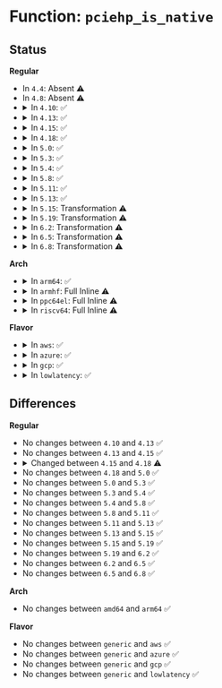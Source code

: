# Function: <code>pciehp_is_native</code>

## Status
<b>Regular</b>
<ul>
<li>
In <code>4.4</code>: Absent ⚠️
</li>
<li>
In <code>4.8</code>: Absent ⚠️
</li>
<li>
<details>
<summary>In <code>4.10</code>: ✅</summary>

```c
bool pciehp_is_native(struct pci_dev *pdev);
```

**Collision:** Unique Global

**Inline:** No

**Transformation:** False

**Instances:**

```
In drivers/pci/pci-acpi.c (ffffffff814c69b0)
Location: drivers/pci/pci-acpi.c:380
Inline: False
Direct callers:
  - drivers/pci/hotplug/acpiphp_glue.c:acpiphp_add_context
```
**Symbols:**

```
ffffffff814c69b0-ffffffff814c6a13: pciehp_is_native (STB_GLOBAL)
```
</details>
</li>
<li>
<details>
<summary>In <code>4.13</code>: ✅</summary>

```c
bool pciehp_is_native(struct pci_dev *pdev);
```

**Collision:** Unique Global

**Inline:** No

**Transformation:** False

**Instances:**

```
In drivers/pci/pci-acpi.c (ffffffff814d0920)
Location: drivers/pci/pci-acpi.c:379
Inline: False
Direct callers:
  - drivers/pci/hotplug/acpiphp_glue.c:acpiphp_add_context
```
**Symbols:**

```
ffffffff814d0920-ffffffff814d0983: pciehp_is_native (STB_GLOBAL)
```
</details>
</li>
<li>
<details>
<summary>In <code>4.15</code>: ✅</summary>

```c
bool pciehp_is_native(struct pci_dev *pdev);
```

**Collision:** Unique Global

**Inline:** No

**Transformation:** False

**Instances:**

```
In drivers/pci/pci-acpi.c (ffffffff81510b50)
Location: drivers/pci/pci-acpi.c:379
Inline: False
Direct callers:
  - drivers/pci/hotplug/acpiphp_glue.c:acpiphp_add_context
```
**Symbols:**

```
ffffffff81510b50-ffffffff81510bad: pciehp_is_native (STB_GLOBAL)
```
</details>
</li>
<li>
<details>
<summary>In <code>4.18</code>: ✅</summary>

```c
bool pciehp_is_native(struct pci_dev *bridge);
```

**Collision:** Unique Global

**Inline:** No

**Transformation:** False

**Instances:**

```
In drivers/pci/pci-acpi.c (ffffffff81545c20)
Location: drivers/pci/pci-acpi.c:378
Inline: False
Direct callers:
  - drivers/pci/hotplug/acpiphp_glue.c:enable_slot
  - drivers/pci/hotplug/acpiphp_glue.c:enable_slot
  - drivers/pci/hotplug/acpiphp_glue.c:enable_slot
  - drivers/pci/hotplug/acpiphp_glue.c:acpiphp_add_context
```
**Symbols:**

```
ffffffff81545c20-ffffffff81545c97: pciehp_is_native (STB_GLOBAL)
```
</details>
</li>
<li>
<details>
<summary>In <code>5.0</code>: ✅</summary>

```c
bool pciehp_is_native(struct pci_dev *bridge);
```

**Collision:** Unique Global

**Inline:** No

**Transformation:** False

**Instances:**

```
In drivers/pci/pci-acpi.c (ffffffff81541e40)
Location: drivers/pci/pci-acpi.c:378
Inline: False
Direct callers:
  - drivers/pci/hotplug/acpiphp_glue.c:enable_slot
  - drivers/pci/hotplug/acpiphp_glue.c:enable_slot
  - drivers/pci/hotplug/acpiphp_glue.c:enable_slot
  - drivers/pci/hotplug/acpiphp_glue.c:acpiphp_add_context
```
**Symbols:**

```
ffffffff81541e40-ffffffff81541eb4: pciehp_is_native (STB_GLOBAL)
```
</details>
</li>
<li>
<details>
<summary>In <code>5.3</code>: ✅</summary>

```c
bool pciehp_is_native(struct pci_dev *bridge);
```

**Collision:** Unique Global

**Inline:** No

**Transformation:** False

**Instances:**

```
In drivers/pci/pci-acpi.c (ffffffff81571990)
Location: drivers/pci/pci-acpi.c:445
Inline: False
Direct callers:
  - drivers/pci/hotplug/acpiphp_glue.c:enable_slot
  - drivers/pci/hotplug/acpiphp_glue.c:enable_slot
  - drivers/pci/hotplug/acpiphp_glue.c:enable_slot
  - drivers/pci/hotplug/acpiphp_glue.c:acpiphp_add_context
```
**Symbols:**

```
ffffffff81571990-ffffffff81571a04: pciehp_is_native (STB_GLOBAL)
```
</details>
</li>
<li>
<details>
<summary>In <code>5.4</code>: ✅</summary>

```c
bool pciehp_is_native(struct pci_dev *bridge);
```

**Collision:** Unique Global

**Inline:** No

**Transformation:** False

**Instances:**

```
In drivers/pci/pci-acpi.c (ffffffff81592f10)
Location: drivers/pci/pci-acpi.c:791
Inline: False
Direct callers:
  - drivers/pci/hotplug/acpiphp_glue.c:enable_slot
  - drivers/pci/hotplug/acpiphp_glue.c:enable_slot
  - drivers/pci/hotplug/acpiphp_glue.c:enable_slot
  - drivers/pci/hotplug/acpiphp_glue.c:acpiphp_add_context
```
**Symbols:**

```
ffffffff81592f10-ffffffff81592f84: pciehp_is_native (STB_GLOBAL)
```
</details>
</li>
<li>
<details>
<summary>In <code>5.8</code>: ✅</summary>

```c
bool pciehp_is_native(struct pci_dev *bridge);
```

**Collision:** Unique Global

**Inline:** No

**Transformation:** False

**Instances:**

```
In drivers/pci/pci-acpi.c (ffffffff816413a0)
Location: drivers/pci/pci-acpi.c:791
Inline: False
Direct callers:
  - drivers/pci/hotplug/acpiphp_glue.c:enable_slot
  - drivers/pci/hotplug/acpiphp_glue.c:enable_slot
  - drivers/pci/hotplug/acpiphp_glue.c:enable_slot
  - drivers/pci/hotplug/acpiphp_glue.c:acpiphp_add_context
```
**Symbols:**

```
ffffffff816413a0-ffffffff81641413: pciehp_is_native (STB_GLOBAL)
```
</details>
</li>
<li>
<details>
<summary>In <code>5.11</code>: ✅</summary>

```c
bool pciehp_is_native(struct pci_dev *bridge);
```

**Collision:** Unique Global

**Inline:** No

**Transformation:** False

**Instances:**

```
In drivers/pci/pci-acpi.c (ffffffff81667890)
Location: drivers/pci/pci-acpi.c:791
Inline: False
Direct callers:
  - drivers/pci/hotplug/acpiphp_glue.c:enable_slot
  - drivers/pci/hotplug/acpiphp_glue.c:enable_slot
  - drivers/pci/hotplug/acpiphp_glue.c:enable_slot
  - drivers/pci/hotplug/acpiphp_glue.c:acpiphp_add_context
```
**Symbols:**

```
ffffffff81667890-ffffffff81667903: pciehp_is_native (STB_GLOBAL)
```
</details>
</li>
<li>
<details>
<summary>In <code>5.13</code>: ✅</summary>

```c
bool pciehp_is_native(struct pci_dev *bridge);
```

**Collision:** Unique Global

**Inline:** No

**Transformation:** False

**Instances:**

```
In drivers/pci/pci-acpi.c (ffffffff81649da0)
Location: drivers/pci/pci-acpi.c:791
Inline: False
Direct callers:
  - drivers/pci/hotplug/acpiphp_glue.c:enable_slot
  - drivers/pci/hotplug/acpiphp_glue.c:enable_slot
  - drivers/pci/hotplug/acpiphp_glue.c:enable_slot
  - drivers/pci/hotplug/acpiphp_glue.c:acpiphp_add_context
```
**Symbols:**

```
ffffffff81649da0-ffffffff81649e13: pciehp_is_native (STB_GLOBAL)
```
</details>
</li>
<li>
<details>
<summary>In <code>5.15</code>: Transformation ⚠️</summary>

```c
bool pciehp_is_native(struct pci_dev *bridge);
```

**Collision:** Unique Global

**Inline:** No

**Transformation:** True

**Instances:**

```
In drivers/pci/pci-acpi.c (0)
Location: drivers/pci/pci-acpi.c:792
Inline: False
Direct callers:
  - drivers/pci/hotplug/acpiphp_glue.c:enable_slot
  - drivers/pci/hotplug/acpiphp_glue.c:enable_slot
  - drivers/pci/hotplug/acpiphp_glue.c:enable_slot
  - drivers/pci/hotplug/acpiphp_glue.c:acpiphp_add_context
```
**Symbols:**

```
ffffffff81ce6b12-ffffffff81ce6b2d: pciehp_is_native.cold (STB_LOCAL)
ffffffff816bb870-ffffffff816bb8ec: pciehp_is_native (STB_GLOBAL)
```
</details>
</li>
<li>
<details>
<summary>In <code>5.19</code>: Transformation ⚠️</summary>

```c
bool pciehp_is_native(struct pci_dev *bridge);
```

**Collision:** Unique Global

**Inline:** No

**Transformation:** True

**Instances:**

```
In drivers/pci/pci-acpi.c (0)
Location: drivers/pci/pci-acpi.c:792
Inline: False
Direct callers:
  - drivers/pci/pci.c:pci_bridge_d3_possible
  - drivers/pci/hotplug/acpiphp_glue.c:enable_slot
  - drivers/pci/hotplug/acpiphp_glue.c:enable_slot
  - drivers/pci/hotplug/acpiphp_glue.c:enable_slot
  - drivers/pci/hotplug/acpiphp_glue.c:acpiphp_add_context
```
**Symbols:**

```
ffffffff81eada17-ffffffff81eada32: pciehp_is_native.cold (STB_LOCAL)
ffffffff817dfb60-ffffffff817dfbed: pciehp_is_native (STB_GLOBAL)
```
</details>
</li>
<li>
<details>
<summary>In <code>6.2</code>: Transformation ⚠️</summary>

```c
bool pciehp_is_native(struct pci_dev *bridge);
```

**Collision:** Unique Global

**Inline:** No

**Transformation:** True

**Instances:**

```
In drivers/pci/pci-acpi.c (0)
Location: drivers/pci/pci-acpi.c:793
Inline: False
Direct callers:
  - drivers/pci/pci.c:pci_bridge_d3_possible
  - drivers/pci/hotplug/acpiphp_glue.c:enable_slot
  - drivers/pci/hotplug/acpiphp_glue.c:enable_slot
  - drivers/pci/hotplug/acpiphp_glue.c:enable_slot
  - drivers/pci/hotplug/acpiphp_glue.c:acpiphp_add_context
```
**Symbols:**

```
ffffffff8208f69a-ffffffff8208f6b5: pciehp_is_native.cold (STB_LOCAL)
ffffffff819029e0-ffffffff81902a6d: pciehp_is_native (STB_GLOBAL)
```
</details>
</li>
<li>
<details>
<summary>In <code>6.5</code>: Transformation ⚠️</summary>

```c
bool pciehp_is_native(struct pci_dev *bridge);
```

**Collision:** Unique Global

**Inline:** No

**Transformation:** True

**Instances:**

```
In drivers/pci/pci-acpi.c (0)
Location: drivers/pci/pci-acpi.c:793
Inline: False
Direct callers:
  - drivers/pci/pci.c:pci_bridge_d3_possible
  - drivers/pci/hotplug/acpiphp_glue.c:enable_slot
  - drivers/pci/hotplug/acpiphp_glue.c:enable_slot
  - drivers/pci/hotplug/acpiphp_glue.c:enable_slot
  - drivers/pci/hotplug/acpiphp_glue.c:acpiphp_add_context
```
**Symbols:**

```
ffffffff8210f9fb-ffffffff8210fa16: pciehp_is_native.cold (STB_LOCAL)
ffffffff81946070-ffffffff819460fd: pciehp_is_native (STB_GLOBAL)
```
</details>
</li>
<li>
<details>
<summary>In <code>6.8</code>: Transformation ⚠️</summary>

```c
bool pciehp_is_native(struct pci_dev *bridge);
```

**Collision:** Unique Global

**Inline:** No

**Transformation:** True

**Instances:**

```
In drivers/pci/pci-acpi.c (0)
Location: drivers/pci/pci-acpi.c:793
Inline: False
Direct callers:
  - drivers/pci/pci.c:pci_bridge_d3_possible
  - drivers/pci/hotplug/acpiphp_glue.c:enable_slot
  - drivers/pci/hotplug/acpiphp_glue.c:enable_slot
  - drivers/pci/hotplug/acpiphp_glue.c:enable_slot
  - drivers/pci/hotplug/acpiphp_glue.c:acpiphp_add_context
```
**Symbols:**

```
ffffffff821ed723-ffffffff821ed73e: pciehp_is_native.cold (STB_LOCAL)
ffffffff8198f3a0-ffffffff8198f42d: pciehp_is_native (STB_GLOBAL)
```
</details>
</li>
</ul>
<b>Arch</b>
<ul>
<li>
<details>
<summary>In <code>arm64</code>: ✅</summary>

```c
bool pciehp_is_native(struct pci_dev *bridge);
```

**Collision:** Unique Global

**Inline:** No

**Transformation:** False

**Instances:**

```
In drivers/pci/pci-acpi.c (ffff8000106f8f70)
Location: drivers/pci/pci-acpi.c:791
Inline: False
Direct callers:
  - drivers/pci/hotplug/acpiphp_glue.c:enable_slot
  - drivers/pci/hotplug/acpiphp_glue.c:enable_slot
  - drivers/pci/hotplug/acpiphp_glue.c:enable_slot
  - drivers/pci/hotplug/acpiphp_glue.c:acpiphp_add_context
```
**Symbols:**

```
ffff8000106f8f70-ffff8000106f8ff8: pciehp_is_native (STB_GLOBAL)
```
</details>
</li>
<li>
<details>
<summary>In <code>armhf</code>: Full Inline ⚠️</summary>

**Collision:** Unique Static

**Inline:** Full

**Transformation:** False

**Instances:**

```
In drivers/pci/pci.c (0)
Location: include/linux/pci_hotplug.h:101
Inline: True
```
</details>
</li>
<li>
<details>
<summary>In <code>ppc64el</code>: Full Inline ⚠️</summary>

**Collision:** Unique Static

**Inline:** Full

**Transformation:** False

**Instances:**

```
In drivers/pci/pci.c (0)
Location: include/linux/pci_hotplug.h:101
Inline: True
```
</details>
</li>
<li>
<details>
<summary>In <code>riscv64</code>: Full Inline ⚠️</summary>

**Collision:** Unique Static

**Inline:** Full

**Transformation:** False

**Instances:**

```
In drivers/pci/pci.c (0)
Location: include/linux/pci_hotplug.h:101
Inline: True
```
</details>
</li>
</ul>
<b>Flavor</b>
<ul>
<li>
<details>
<summary>In <code>aws</code>: ✅</summary>

```c
bool pciehp_is_native(struct pci_dev *bridge);
```

**Collision:** Unique Global

**Inline:** No

**Transformation:** False

**Instances:**

```
In drivers/pci/pci-acpi.c (ffffffff81586da0)
Location: drivers/pci/pci-acpi.c:791
Inline: False
Direct callers:
  - drivers/pci/hotplug/acpiphp_glue.c:enable_slot
  - drivers/pci/hotplug/acpiphp_glue.c:enable_slot
  - drivers/pci/hotplug/acpiphp_glue.c:enable_slot
  - drivers/pci/hotplug/acpiphp_glue.c:acpiphp_add_context
```
**Symbols:**

```
ffffffff81586da0-ffffffff81586e14: pciehp_is_native (STB_GLOBAL)
```
</details>
</li>
<li>
<details>
<summary>In <code>azure</code>: ✅</summary>

```c
bool pciehp_is_native(struct pci_dev *bridge);
```

**Collision:** Unique Global

**Inline:** No

**Transformation:** False

**Instances:**

```
In drivers/pci/pci-acpi.c (ffffffff81575b70)
Location: drivers/pci/pci-acpi.c:791
Inline: False
Direct callers:
  - drivers/pci/hotplug/acpiphp_glue.c:enable_slot
  - drivers/pci/hotplug/acpiphp_glue.c:enable_slot
  - drivers/pci/hotplug/acpiphp_glue.c:enable_slot
  - drivers/pci/hotplug/acpiphp_glue.c:acpiphp_add_context
```
**Symbols:**

```
ffffffff81575b70-ffffffff81575be4: pciehp_is_native (STB_GLOBAL)
```
</details>
</li>
<li>
<details>
<summary>In <code>gcp</code>: ✅</summary>

```c
bool pciehp_is_native(struct pci_dev *bridge);
```

**Collision:** Unique Global

**Inline:** No

**Transformation:** False

**Instances:**

```
In drivers/pci/pci-acpi.c (ffffffff81586c60)
Location: drivers/pci/pci-acpi.c:791
Inline: False
Direct callers:
  - drivers/pci/hotplug/acpiphp_glue.c:enable_slot
  - drivers/pci/hotplug/acpiphp_glue.c:enable_slot
  - drivers/pci/hotplug/acpiphp_glue.c:enable_slot
  - drivers/pci/hotplug/acpiphp_glue.c:acpiphp_add_context
```
**Symbols:**

```
ffffffff81586c60-ffffffff81586cd4: pciehp_is_native (STB_GLOBAL)
```
</details>
</li>
<li>
<details>
<summary>In <code>lowlatency</code>: ✅</summary>

```c
bool pciehp_is_native(struct pci_dev *bridge);
```

**Collision:** Unique Global

**Inline:** No

**Transformation:** False

**Instances:**

```
In drivers/pci/pci-acpi.c (ffffffff815a1110)
Location: drivers/pci/pci-acpi.c:791
Inline: False
Direct callers:
  - drivers/pci/hotplug/acpiphp_glue.c:enable_slot
  - drivers/pci/hotplug/acpiphp_glue.c:enable_slot
  - drivers/pci/hotplug/acpiphp_glue.c:enable_slot
  - drivers/pci/hotplug/acpiphp_glue.c:acpiphp_add_context
```
**Symbols:**

```
ffffffff815a1110-ffffffff815a1184: pciehp_is_native (STB_GLOBAL)
```
</details>
</li>
</ul>

## Differences
<b>Regular</b>
<ul>
<li>
No changes between <code>4.10</code> and <code>4.13</code> ✅
</li>
<li>
No changes between <code>4.13</code> and <code>4.15</code> ✅
</li>
<li>
<details>
<summary>Changed between <code>4.15</code> and <code>4.18</code> ⚠️</summary>
<ul>
<li>
<b>Param added. </b>
<code>struct pci_dev *bridge</code>
</li>
<li>
<b>Param removed. </b>
<code>struct pci_dev *pdev</code>
</li>
</ul>
</details>
</li>
<li>
No changes between <code>4.18</code> and <code>5.0</code> ✅
</li>
<li>
No changes between <code>5.0</code> and <code>5.3</code> ✅
</li>
<li>
No changes between <code>5.3</code> and <code>5.4</code> ✅
</li>
<li>
No changes between <code>5.4</code> and <code>5.8</code> ✅
</li>
<li>
No changes between <code>5.8</code> and <code>5.11</code> ✅
</li>
<li>
No changes between <code>5.11</code> and <code>5.13</code> ✅
</li>
<li>
No changes between <code>5.13</code> and <code>5.15</code> ✅
</li>
<li>
No changes between <code>5.15</code> and <code>5.19</code> ✅
</li>
<li>
No changes between <code>5.19</code> and <code>6.2</code> ✅
</li>
<li>
No changes between <code>6.2</code> and <code>6.5</code> ✅
</li>
<li>
No changes between <code>6.5</code> and <code>6.8</code> ✅
</li>
</ul>
<b>Arch</b>
<ul>
<li>
No changes between <code>amd64</code> and <code>arm64</code> ✅
</li>
</ul>
<b>Flavor</b>
<ul>
<li>
No changes between <code>generic</code> and <code>aws</code> ✅
</li>
<li>
No changes between <code>generic</code> and <code>azure</code> ✅
</li>
<li>
No changes between <code>generic</code> and <code>gcp</code> ✅
</li>
<li>
No changes between <code>generic</code> and <code>lowlatency</code> ✅
</li>
</ul>
